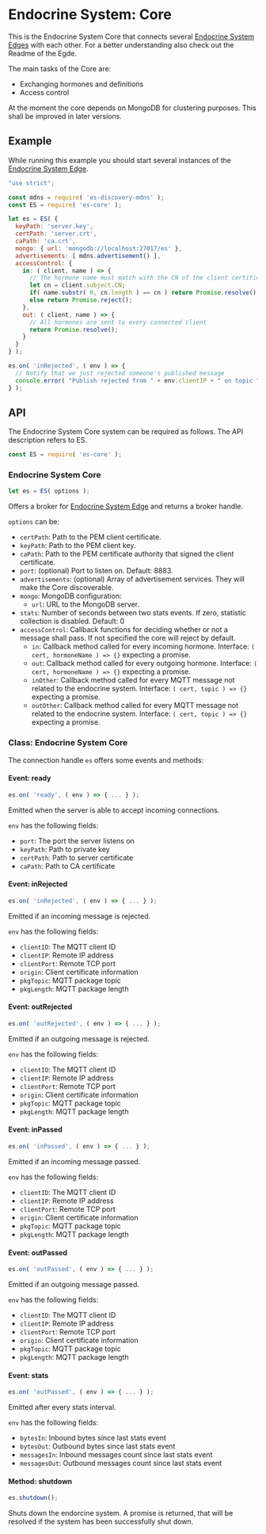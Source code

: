 # Endocrine System: Core

This is the Endocrine System Core that connects several [Endocrine System Edges](https://github.com/jue89/endocrine-system-edge) with each other. For a better understanding also check out the Readme of the Egde.

The main tasks of the Core are:

 * Exchanging hormones and definitions
 * Access control

At the moment the core depends on MongoDB for clustering purposes. This shall be improved in later versions.



## Example

While running this example you should start several instances of the [Endocrine System Edge](https://github.com/jue89/endocrine-system-edge).

``` javascript
"use strict";

const mdns = require( 'es-discovery-mdns' );
const ES = require( 'es-core' );

let es = ES( {
  keyPath: 'server.key',
  certPath: 'server.crt',
  caPath: 'ca.crt',
  mongo: { url: 'mongodb://localhost:27017/es' },
  advertisements: [ mdns.advertisement() ],
  accessControl: {
    in: ( client, name ) => {
      // The hormone name must match with the CN of the client certificate
      let cn = client.subject.CN;
      if( name.substr( 0, cn.length ) == cn ) return Promise.resolve();
      else return Promise.reject();
    },
    out: ( client, name ) => {
      // All hormones are sent to every connected client
      return Promise.resolve();
    }
  }
} );

es.on( 'inRejected', ( env ) => {
  // Notify that we just rejected someone's published message
  console.error( "Publish rejected from " + env.clientIP + " on topic " + env.pkgTopic );
} );
```



## API

The Endocrine System Core system can be required as follows. The API description refers to ES.
``` javascript
const ES = require( 'es-core' );
```

### Endocrine System Core

``` javascript
let es = ES( options );
```

Offers a broker for [Endocrine System Edge](https://github.com/jue89/endocrine-system-edge) and returns a broker handle.

```options``` can be:
 * ```certPath```: Path to the PEM client certificate.
 * ```keyPath```: Path to the PEM client key.
 * ```caPath```: Path to the PEM certificate authority that signed the client certificate.
 * ```port```: (optional) Port to listen on. Default: 8883.
 * ```advertisements```: (optional) Array of advertisement services. They will make the Core discoverable.
 * ```mongo```: MongoDB configuration:
   * ```url```: URL to the MongoDB server.
 * ```stats```: Number of seconds between two stats events. If zero, statistic collection is disabled. Default: 0
 * ```accessControl```: Callback functions for deciding whether or not a message shall pass. If not specified the core will reject by default.
   * ```in```: Callback method called for every incoming hormone. Interface: ```( cert, hormoneName ) => {}``` expecting a promise.
   * ```out```: Callback method called for every outgoing hormone. Interface: ```( cert, hormoneName ) => {}``` expecting a promise.
   * ```inOther```: Callback method called for every MQTT message not related to the endocrine system. Interface: ```( cert, topic ) => {}``` expecting a promise.
   * ```outOther```: Callback method called for every MQTT message not related to the endocrine system. Interface: ```( cert, topic ) => {}``` expecting a promise.


### Class: Endocrine System Core

The connection handle ```es``` offers some events and methods:


#### Event: ready

``` javascript
es.on( 'ready', ( env ) => { ... } );
```

Emitted when the server is able to accept incoming connections.

```env``` has the following fields:
 * ```port```: The port the server listens on
 * ```keyPath```: Path to private key
 * ```certPath```: Path to server certificate
 * ```caPath```: Path to CA certificate


#### Event: inRejected

``` javascript
es.on( 'inRejected', ( env ) => { ... } );
```

Emitted if an incoming message is rejected.

```env``` has the following fields:
 * ```clientID```: The MQTT client ID
 * ```clientIP```: Remote IP address
 * ```clientPort```: Remote TCP port
 * ```origin```: Client certificate information
 * ```pkgTopic```: MQTT package topic
 * ```pkgLength```: MQTT package length


#### Event: outRejected

``` javascript
es.on( 'outRejected', ( env ) => { ... } );
```

Emitted if an outgoing message is rejected.

```env``` has the following fields:
 * ```clientID```: The MQTT client ID
 * ```clientIP```: Remote IP address
 * ```clientPort```: Remote TCP port
 * ```origin```: Client certificate information
 * ```pkgTopic```: MQTT package topic
 * ```pkgLength```: MQTT package length


#### Event: inPassed

``` javascript
es.on( 'inPassed', ( env ) => { ... } );
```

Emitted if an incoming message passed.

```env``` has the following fields:
 * ```clientID```: The MQTT client ID
 * ```clientIP```: Remote IP address
 * ```clientPort```: Remote TCP port
 * ```origin```: Client certificate information
 * ```pkgTopic```: MQTT package topic
 * ```pkgLength```: MQTT package length


#### Event: outPassed

``` javascript
es.on( 'outPassed', ( env ) => { ... } );
```

Emitted if an outgoing message passed.

```env``` has the following fields:
 * ```clientID```: The MQTT client ID
 * ```clientIP```: Remote IP address
 * ```clientPort```: Remote TCP port
 * ```origin```: Client certificate information
 * ```pkgTopic```: MQTT package topic
 * ```pkgLength```: MQTT package length


#### Event: stats

``` javascript
es.on( 'outPassed', ( env ) => { ... } );
```

Emitted after every stats interval.

```env``` has the following fields:
 * ```bytesIn```: Inbound bytes since last stats event
 * ```bytesOut```: Outbound bytes since last stats event
 * ```messagesIn```: Inbound messages count since last stats event
 * ```messagesOut```: Outbound messages count since last stats event


#### Method: shutdown

``` javascript
es.shutdown();
```

Shuts down the endorcine system. A promise is returned, that will be resolved if the system has been successfully shut down.
